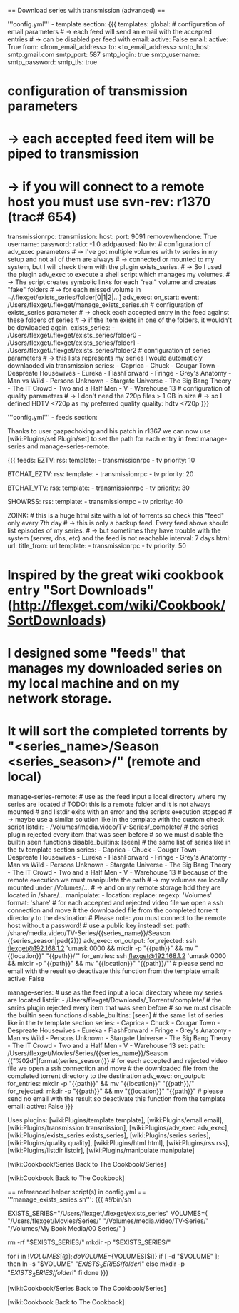 == Download series with transmission (advanced) ==



'''config.yml''' - template section:
{{{
templates:
  global:
    # configuration of email parameters
    # -> each feed will send an email with the accepted entries
    # -> can be disabled per feed with email: active: False
    email:
      active: True
      from: <from_email_address>
      to: <to_email_address>
      smtp_host: smtp.gmail.com
      smtp_port: 587
      smtp_login: true
      smtp_username: <username>
      smtp_password: <password>
      smtp_tls: true
  # configuration of transmission parameters
  # -> each accepted feed item will be piped to transmission
  # -> if you will connect to a remote host you must use svn-rev: r1370 (trac# 654)
  transmissionrpc:
    transmission:
      host: <host or ip address>
      port: 9091
      removewhendone: True
      username: <username>
      password: <password>
      ratio: -1.0
      addpaused: No
  tv:
    # configuration of adv_exec parameters
    # -> I've got multiple volumes with tv series in my setup and not all of them are always
    # -> connected or mounted to my system, but I will check them with the plugin exists_series.
    # -> So I used the plugin adv_exec to execute a shell script which manages my volumes.
    # -> The script creates symbolic links for each "real" volume and creates "fake" folders 
    # -> for each missed volume in ~/.flexget/exists_series/folder[0|1|2|...]
    adv_exec:
      on_start:
        event: /Users/flexget/.flexget/manage_exists_series.sh
    # configuration of exists_series parameter
    # -> check each accepted entry in the feed against these folders of series
    # -> if the item exists in one of the folders, it wouldn't be dowloaded again.
    exists_series:
      - /Users/flexget/.flexget/exists_series/folder0
      - /Users/flexget/.flexget/exists_series/folder1
      - /Users/flexget/.flexget/exists_series/folder2
    # configuration of series parameters
    # -> this lists represents my series I would automaticly downlaoded via transmission
    series:
      - Caprica
      - Chuck
      - Cougar Town
      - Despreate Housewives
      - Eureka
      - FlashForward
      - Fringe
      - Grey's Anatomy
      - Man vs Wild
      - Persons Unknown
      - Stargate Universe
      - The Big Bang Theory
      - The IT Crowd
      - Two and a Half Men
      - V
      - Warehouse 13
    # configuration of quality parameters
    # -> I don't need the 720p files > 1 GB in size
    # -> so I defined HDTV <720p as my preferred quality
    quality: hdtv <720p
}}}

'''config.yml''' - feeds section:

Thanks to user gazpachoking and his patch in r1367 we can now use [wiki:Plugins/set Plugin/set] to set the path for each entry in feed manage-series and manage-series-remote.

{{{
feeds:
  EZTV:
    rss: <feed url>
    template:
      - transmissionrpc
      - tv
    priority: 10

  BTCHAT_EZTV:
    rss: <feed url>
    template:
      - transmissionrpc
      - tv
    priority: 20

  BTCHAT_VTV:
    rss: <feed url>
    template:
      - transmissionrpc
      - tv
    priority: 30

  SHOWRSS:
    rss: <feed url>
    template:
      - transmissionrpc
      - tv
    priority: 40

  ZOINK:
    # this is a huge html site with a lot of torrents so check this "feed" only every 7th day
    # -> this is only a backup feed. Every feed above should list episodes of my series.
    # -> but sometimes they have trouble with the system (server, dns, etc) and the feed is not reachable
    interval: 7 days
    html:
      url: <html url>
      title_from: url
    template:
      - transmissionrpc
      - tv
    priority: 50
    
# Inspired by the great wiki cookbook entry "Sort Downloads" (http://flexget.com/wiki/Cookbook/SortDownloads)
# I designed some "feeds" that manages my downloaded series on my local machine and on my network storage.
# It will sort the completed torrents by "<series_name>/Season <series_season>/<file>" (remote and local)

  manage-series-remote:
    # use as the feed input a local directory where my series are located
    # TODO: this is a remote folder and it is not always mounted
    #       and listdir exits with an error and the scripts execution stopped
    # -> maybe use a similar solution like in the template with the custom check script
    listdir:
      - /Volumes/media.video/TV-Series/_complete/
    # the series plugin rejected every item that was seen before
    # so we must disable the builtin seen functions
    disable_builtins: [seen]
    # the same list of series like in the tv template section
    series:
      - Caprica
      - Chuck
      - Cougar Town
      - Despreate Housewives
      - Eureka
      - FlashForward
      - Fringe
      - Grey's Anatomy
      - Man vs Wild
      - Persons Unknown
      - Stargate Universe
      - The Big Bang Theory
      - The IT Crowd
      - Two and a Half Men
      - V
      - Warehouse 13
    # because of the remote execution we must manipulate the path
    # -> my volumes are locally mounted under /Volumes/...
    # -> and on my remote storage hdd they are located in /share/...
    manipulate:
      - location:
          replace:
            regexp: 'Volumes'
            format: 'share'
    # for each accepted and rejected video file we open a ssh connection and move
    # the downloaded file from the completed torrent directory to the destination
    # Please note: you must connect to the remote host without a password!
    #              use a public key instead!
    set:
      path: /share/media.video/TV-Series/{{series_name}}/Season {{series_season|pad(2)}}
    adv_exec:
      on_output:
        for_rejected: ssh flexget@192.168.1.2 'umask 0000 && mkdir -p "{{path}}" && mv "{{location}}" "{{path}}/"'
        for_entries:  ssh flexget@192.168.1.2 'umask 0000 && mkdir -p "{{path}}" && mv "{{location}}" "{{path}}/"'
    # please send no email with the result so deactivate this function from the template
    email:
      active: False

  manage-series:
    # use as the feed input a local directory where my series are located
    listdir:
      - /Users/flexget/Downloads/_Torrents/complete/
    # the series plugin rejected every item that was seen before
    # so we must disable the builtin seen functions
    disable_builtins: [seen]
    # the same list of series like in the tv template section
    series:
      - Caprica
      - Chuck
      - Cougar Town
      - Despreate Housewives
      - Eureka
      - FlashForward
      - Fringe
      - Grey's Anatomy
      - Man vs Wild
      - Persons Unknown
      - Stargate Universe
      - The Big Bang Theory
      - The IT Crowd
      - Two and a Half Men
      - V
      - Warehouse 13
    set:
      path: /Users/flexget/Movies/Series/{{series_name}}/Season {{"%02d"|format(series_season)}}
    # for each accepted and rejected video file we open a ssh connection and move
    # the downloaded file from the completed torrent directory to the destination
    adv_exec:
      on_output:
        for_entries:  mkdir -p "{{path}}" && mv "{{location}}" "{{path}}/"
        for_rejected: mkdir -p "{{path}}" && mv "{{location}}" "{{path}}"
    # please send no email with the result so deactivate this function from the template
    email:
      active: False
}}}

Uses plugins: [wiki:Plugins/template template], [wiki:Plugins/email email], [wiki:Plugins/transmission transmission], [wiki:Plugins/adv_exec adv_exec], [wiki:Plugins/exists_series exists_series], [wiki:Plugins/series series], [wiki:Plugins/quality quality], [wiki:Plugins/html html], [wiki:Plugins/rss rss], [wiki:Plugins/listdir listdir], [wiki:Plugins/manipulate manipulate]

[wiki:Cookbook/Series Back to The Cookbook/Series]

[wiki:Cookbook Back to The Cookbook]

== referenced helper script(s) in config.yml ==
'''manage_exists_series.sh''':
{{{
#!/bin/sh

EXISTS_SERIES="/Users/flexget/.flexget/exists_series"
VOLUMES=(
"/Users/flexget/Movies/Series/"
"/Volumes/media.video/TV-Series/"
"/Volumes/My Book Media/00 Series/"
)

rm -rf "$EXISTS_SERIES/"
mkdir -p "$EXISTS_SERIES/"

for i in ${!VOLUMES[@]}; do
    VOLUME=${VOLUMES[$i]}
    if [ -d "$VOLUME" ]; then
        ln -s "$VOLUME" "$EXISTS_SERIES/folder$i"
    else
        mkdir -p "$EXISTS_SERIES/folder$i"
    fi
done
}}}

[wiki:Cookbook/Series Back to The Cookbook/Series]

[wiki:Cookbook Back to The Cookbook]